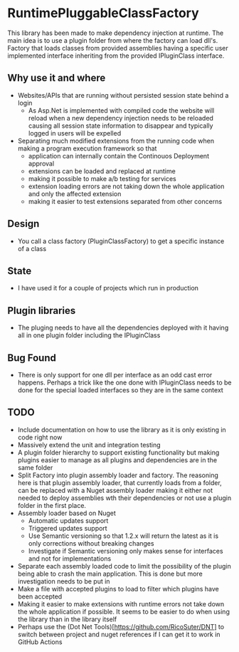 # RuntimePluggableClassFactory
This library has been made to make dependency injection at runtime. The main idea is to use a plugin folder from where the factory can load dll's. Factory that loads classes from provided assemblies having a specific user implemented interface inheriting from the provided IPluginClass interface.

## Why use it and where
* Websites/APIs that are running without persisted session state behind a login
  * As Asp.Net is implemented with compiled code the website will reload when a new dependency injection needs to be reloaded causing all session state information to disappear and typically logged in users will be expelled
* Separating much modified extensions from the running code when making a program execution framework so that 
  * application can internally contain the Continouos Deployment approval
  * extensions can be loaded and replaced at runtime
  * making it possible to make a/b testing for services
  * extension loading errors are not taking down the whole application and only the affected extension
  * making it easier to test extensions separated from other concerns

## Design
* You call a class factory (PluginClassFactory) to get a specific instance of a class

## State
* I have used it for a couple of projects which run in production

## Plugin libraries
* The pluging needs to have all the dependencies deployed with it having all in one plugin folder including the IPluginClass

## Bug Found
* There is only support for one dll per interface as an odd cast error happens. Perhaps a trick like the one done with IPluginClass needs to be done for the special loaded interfaces so they are in the same context

## TODO
* Include documentation on how to use the library as it is only existing in code right now
* Massively extend the unit and integration testing
* A plugin folder hierarchy to support existing functionality but making plugins easier to manage as all plugins and dependencies are in the same folder
* Split Factory into plugin assembly loader and factory. The reasoning here is that plugin assembly loader, that currently loads from a folder, can be replaced with a Nuget assembly loader making it either not needed to deploy assemblies wth their dependencies or not use a plugin folder in the first place.
* Assembly loader based on Nuget
  * Automatic updates support 
  * Triggered updates support
  * Use Semantic versioning so that 1.2.x will return the latest as it is only corrections without breaking changes
  * Investigate if Semantic versioning only makes sense for interfaces and not for implementations
* Separate each assembly loaded code to limit the possibility of the plugin being able to crash the main application. This is done but more investigation needs to be put in
* Make a file with accepted plugins to load to filter which plugins have been accepted
* Making it easier to make extensions with runtime errors not take down the whole application if possible. It seems to be easier to do when using the library than in the library itself
* Perhaps use the (Dot Net Tools)[https://github.com/RicoSuter/DNT] to switch between project and nuget references if I can get it to work in GitHub Actions
